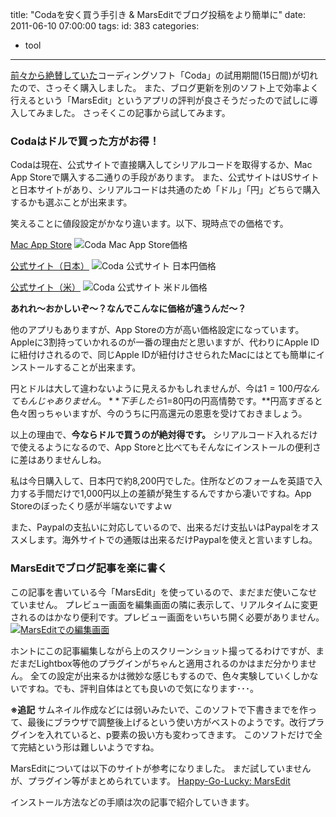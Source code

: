 title: "Codaを安く買う手引き & MarsEditでブログ投稿をより簡単に"
date: 2011-06-10 07:00:00
tags:
id: 383
categories:
  - tool
---

[前々から絶賛していた](http://creamo.jp/tool/coda-info/)コーディングソフト「Coda」の試用期間(15日間)が切れたので、さっそく購入しました。
また、ブログ更新を別のソフト上で効率よく行えるという「MarsEdit」というアプリの評判が良さそうだったので試しに導入してみました。
さっそくこの記事から試してみます。

<!--more-->

### Codaはドルで買った方がお得！

Codaは現在、公式サイトで直接購入してシリアルコードを取得するか、Mac App Storeで購入する二通りの手段があります。
また、公式サイトはUSサイトと日本サイトがあり、シリアルコードは共通のため「ドル」「円」どちらで購入するかも選ぶことが出来ます。

笑えることに値段設定がかなり違います。以下、現時点での価格です。

[Mac App Store](http://itunes.apple.com/jp/app/coda/id406001464?mt=12)
![Coda Mac App Store価格](http://creamo.jp/wp/wp-content/uploads/2011/06/coda_mas.jpg "coda_mas.jpg")

[公式サイト（日本）](http://www.panic.com/jp/coda/)
![Coda 公式サイト 日本円価格](http://creamo.jp/wp/wp-content/uploads/2011/06/coda_jp.jpg "coda_jp.jpg")

[公式サイト（米）](http://www.panic.com/coda/)
![Coda 公式サイト 米ドル価格](http://creamo.jp/wp/wp-content/uploads/2011/06/coda_us.jpg "coda_us.jpg")

**あれれ〜おかしいぞ〜？なんでこんなに価格が違うんだ〜？**

他のアプリもありますが、App Storeの方が高い価格設定になっています。Appleに3割持っていかれるのが一番の理由だと思いますが、代わりにApple IDに紐付けされるので、同じApple IDが紐付けさせられたMacにはとても簡単にインストールすることが出来ます。

円とドルは大して違わないように見えるかもしれませんが、今は1$=100円なんてもんじゃありません。
**下手したら1$=80円の円高情勢です。**円高すぎると色々困っちゃいますが、今のうちに円高還元の恩恵を受けておきましょう。

以上の理由で、**今ならドルで買うのが絶対得です。**
シリアルコード入れるだけで使えるようになるので、App Storeと比べてもそんなにインストールの便利さに差はありませんしね。

私は今日購入して、日本円で約8,200円でした。住所などのフォームを英語で入力する手間だけで1,000円以上の差額が発生するんですから凄いですね。App Storeのぼったくり感が半端ないですよｗ

また、Paypalの支払いに対応しているので、出来るだけ支払いはPaypalをオススメします。海外サイトでの通販は出来るだけPaypalを使えと言いますしね。

### MarsEditでブログ記事を楽に書く

この記事を書いている今「MarsEdit」を使っているので、まだまだ使いこなせていません。
プレビュー画面を編集画面の隣に表示して、リアルタイムに変更されるのはかなり便利です。プレビュー画面をいちいち開く必要がありません。
[![MarsEditでの編集画面](http://creamo.jp/wp/wp-content/uploads/2011/06/marsedit_ss2-300x187.jpg "MarsEditでの編集画面")](http://creamo.jp/wp/wp-content/uploads/2011/06/marsedit_ss2.jpg)

ホントにこの記事編集しながら上のスクリーンショット撮ってるわけですが、まだまだLightbox等他のプラグインがちゃんと適用されるのかはまだ分かりません。
全ての設定が出来るかは微妙な感じもするので、色々実験していくしかないですね。でも、評判自体はとても良いので気になります･･･。

**※追記**
サムネイル作成などには弱いみたいで、このソフトで下書きまでを作って、最後にブラウザで調整後上げるという使い方がベストのようです。改行プラグインを入れていると、p要素の扱い方も変わってきます。
このソフトだけで全て完結という形は難しいようですね。

MarsEditについては以下のサイトが参考になりました。
まだ試していませんが、プラグイン等がまとめられています。
[Happy-Go-Lucky: MarsEdit](http://www.toshiya240.com/p/marsedit.html "Link to Happy-Go-Lucky: MarsEdit")

インストール方法などの手順は次の記事で紹介していきます。